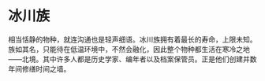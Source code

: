 # 冰川族

相当恬静的物种，就连沟通也是轻声细语。冰川族拥有着最长的寿命，上限未知。族如其名，只能待在低温环境中，不然会融化，因此整个物种都生活在寒冷之地——北境。其中许多人都是历史学家、编年者以及档案保管员。正是他们创建并数年间修缮时间之墙。
